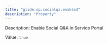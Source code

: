 ```yaml
---
title: "glide.sp.socialqa.enabled"
description: "Property"
---
```


Description: Enable Social Q&A in Service Portal

Value: `true`